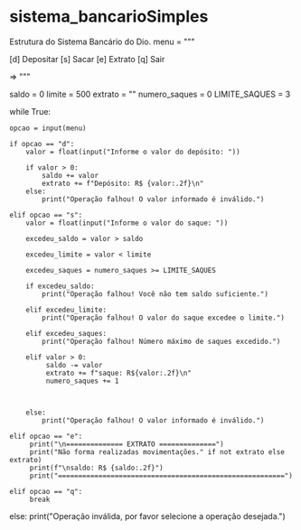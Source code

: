 # sistema_bancarioSimples
Estrutura do Sistema Bancário do Dio.
menu = """

[d] Depositar
[s] Sacar
[e] Extrato
[q] Sair

=> """

saldo = 0
limite = 500
extrato = ""
numero_saques = 0
LIMITE_SAQUES = 3

while True:

    opcao = input(menu)

    if opcao == "d":
        valor = float(input("Informe o valor do depósito: "))

        if valor > 0:
            saldo += valor
            extrato += f"Depósito: R$ {valor:.2f}\n"
        else:
            print("Operação falhou! O valor informado é inválido.")

    elif opcao == "s":
        valor = float(input("Informe o valor do saque: "))

        excedeu_saldo = valor > saldo

        excedeu_limite = valor < limite

        excedeu_saques = numero_saques >= LIMITE_SAQUES

        if excedeu_saldo:
            print("Operação falhou! Você não tem saldo suficiente.")
    
        elif excedeu_limite:
            print("Operação falhou! O valor do saque excedee o limite.")

        elif excedeu_saques:
            print("Operação falhou! Número máximo de saques excedido.")

        elif valor > 0:
             saldo -= valor
             extrato += f"saque: R${valor:.2f}\n"
             numero_saques += 1

        

        else:
            print("Operação falhou! O valor informado é inválido.")

    elif opcao == "e":
         print("\n============== EXTRATO ==============")
         print("Não forma realizadas movimentações." if not extrato else extrato)
         print(f"\nsaldo: R$ {saldo:.2f}")
         print("========================================================")

    elif opcao == "q":
         break

else:
      print("Operação inválida, por favor selecione a operação desejada.")
